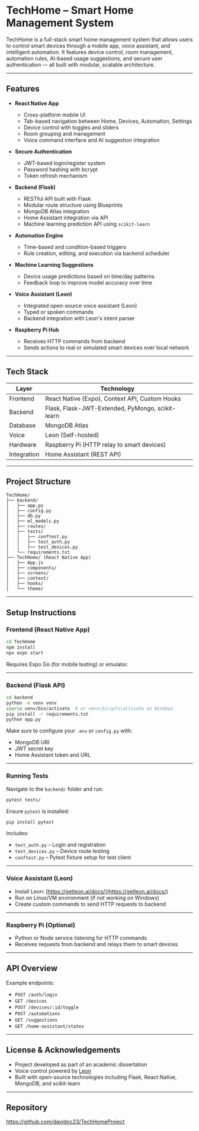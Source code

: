 # TechHome – Smart Home Management System

TechHome is a full-stack smart home management system that allows users to control smart devices through a mobile app, voice assistant, and intelligent automation. It features device control, room management, automation rules, AI-based usage suggestions, and secure user authentication — all built with modular, scalable architecture.

---

## Features

- **React Native App**  
  - Cross-platform mobile UI
  - Tab-based navigation between Home, Devices, Automation, Settings
  - Device control with toggles and sliders
  - Room grouping and management
  - Voice command interface and AI suggestion integration

- **Secure Authentication**  
  - JWT-based login/register system  
  - Password hashing with bcrypt  
  - Token refresh mechanism  

- **Backend (Flask)**  
  - RESTful API built with Flask  
  - Modular route structure using Blueprints  
  - MongoDB Atlas integration  
  - Home Assistant integration via API  
  - Machine learning prediction API using `scikit-learn`

- **Automation Engine**  
  - Time-based and condition-based triggers  
  - Rule creation, editing, and execution via backend scheduler

- **Machine Learning Suggestions**  
  - Device usage predictions based on time/day patterns  
  - Feedback loop to improve model accuracy over time

- **Voice Assistant (Leon)**  
  - Integrated open-source voice assistant (Leon)  
  - Typed or spoken commands  
  - Backend integration with Leon's intent parser

- **Raspberry Pi Hub**  
  - Receives HTTP commands from backend  
  - Sends actions to real or simulated smart devices over local network

---

## Tech Stack

| Layer | Technology |
|-------|------------|
| Frontend | React Native (Expo), Context API, Custom Hooks |
| Backend  | Flask, Flask-JWT-Extended, PyMongo, scikit-learn |
| Database | MongoDB Atlas |
| Voice    | Leon (Self-hosted) |
| Hardware | Raspberry Pi (HTTP relay to smart devices) |
| Integration | Home Assistant (REST API) |

---

## Project Structure

```
TechHome/
├── backend/
│   ├── app.py
│   ├── config.py
│   ├── db.py
│   ├── ml_models.py
│   ├── routes/
│   ├── tests/
│   │   ├── conftest.py
│   │   ├── test_auth.py
│   │   ├── test_devices.py
│   └── requirements.txt
├── TechHome/ (React Native App)
│   ├── App.js
│   ├── components/
│   ├── screens/
│   ├── context/
│   ├── hooks/
│   └── theme/
```

---

## Setup Instructions

### Frontend (React Native App)

```bash
cd TechHome
npm install
npx expo start
```

Requires Expo Go (for mobile testing) or emulator.

---

### Backend (Flask API)

```bash
cd backend
python -m venv venv
source venv/bin/activate  # or venv\Scripts\activate on Windows
pip install -r requirements.txt
python app.py
```

Make sure to configure your `.env` or `config.py` with:
- MongoDB URI
- JWT secret key
- Home Assistant token and URL

---

### Running Tests

Navigate to the `backend/` folder and run:

```bash
pytest tests/
```

Ensure `pytest` is installed:

```bash
pip install pytest
```

Includes:
- `test_auth.py` – Login and registration
- `test_devices.py` – Device route testing
- `conftest.py` – Pytest fixture setup for test client

---

### Voice Assistant (Leon)

- Install Leon: [https://getleon.ai/docs/](https://getleon.ai/docs/)
- Run on Linux/VM environment (if not working on Windows)
- Create custom commands to send HTTP requests to backend

---

### Raspberry Pi (Optional)

- Python or Node service listening for HTTP commands
- Receives requests from backend and relays them to smart devices

---

## API Overview

Example endpoints:
- `POST /auth/login`
- `GET /devices`
- `POST /devices/:id/toggle`
- `POST /automations`
- `GET /suggestions`
- `GET /home-assistant/states`

---

## License & Acknowledgements

- Project developed as part of an academic dissertation
- Voice control powered by [Leon](https://getleon.ai)
- Built with open-source technologies including Flask, React Native, MongoDB, and scikit-learn

---

## Repository

https://github.com/davidoc23/TechHomeProject
